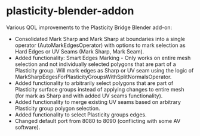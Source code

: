 # plasticity-blender-addon

Various QOL improvements to the Plasticity Bridge Blender add-on:

- Consolidated Mark Sharp and Mark Sharp at boundaries into a single operator (AutoMarkEdgesOperator) with options to mark selection as Hard Edges or UV Seams (Mark Sharp, Mark Seam).
- Added functionality: Smart Edges Marking - Only works on entire mesh selection and not individually selected polygons that are part of a Plasticity group. Will mark edges as Sharp or UV seam using the logic of MarkSharpEdgesForPlasticityGroupsWithSplitNormalsOperator.
- Added functionality to arbitrarily select polygons that are part of Plasticity surface groups instead of applying changes to entire mesh (for mark as Sharp and with added UV seams functionality).
- Added functionality to merge existing UV seams based on arbitrary Plasticity group polygon selection.
- Added functionality to select Plasticity groups edges.
- Changed default port from 8080 to 8090 (conflicting with some AV software).

